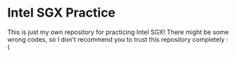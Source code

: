 # Intel SGX Practice
This is just my own repository for practicing Intel SGX!
There might be some wrong codes, so I don't recommend you to trust this repository completely :(
